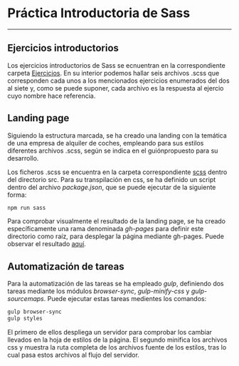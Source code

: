 # Práctica Introductoria de Sass
---
## Ejercicios introductorios
Los ejercicios introductorios de Sass se ecnuentran en la correspondiente carpeta [Ejercicios](https://github.com/alu0100898293/SYTWC-2122/tree/main/PracticaSass/Ejercicios). En su interior podemos hallar seis archivos .scss que corresponden cada unos a los mencionados ejercicios enumerados del dos al siete y, como se puede suponer, cada archivo es la respuesta al ejercio cuyo nombre hace referencia.

## Landing page
Siguiendo la estructura marcada, se ha creado una landing con la temática de una empresa de alquiler de coches, empleando para sus estilos diferentes archivos .scss, según se indica en el guiónpropuesto para su desarrollo.

Los ficheros .scss se encuentra en la carpeta correspondiente [scss](https://github.com/alu0100898293/SYTWC-2122/tree/main/PracticaSass/src/styles/scss) dentro del directorio src. Para su transpilación en css, se ha definido un script dentro del archivo _package.json_, que se puede ejecutar de la siguiente forma:
```sh
npm run sass
```
Para comprobar visualmente el resultado de la landing page, se ha creado específicamente una rama denominada _gh-pages_ para definir este directorio como raíz, para desplegar la página mediante gh-pages. Puede observar el resultado [aquí](https://alu0100898293.github.io/SYTWC-2122/).

## Automatización de tareas
Para la automatización de las tareas se ha empleado _gulp_, definiendo dos tareas mediante los módulos _browser-sync_, _gulp-minify-css_ y _gulp-sourcemaps_. Puede ejecutar estas tareas medientes los comandos: 
```sh
gulp browser-sync
gulp styles
```
El primero de ellos despliega un servidor para comprobar los cambiar llevados en la hoja de estilos de la página.
El segundo minifica los archivos css y muestra la ruta completa de los archivos fuente de los estilos, tras lo cual pasa estos archivos al flujo del servidor.